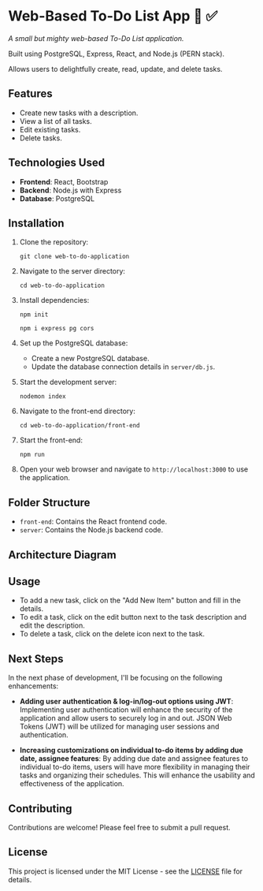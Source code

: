# Web-Based To-Do List App 🚀 ✅

_A small but mighty web-based To-Do List application._

Built using PostgreSQL, Express, React, and Node.js (PERN stack). 

Allows users to delightfully create, read, update, and delete tasks.

## Features

- Create new tasks with a description.
- View a list of all tasks.
- Edit existing tasks.
- Delete tasks.

## Technologies Used

- **Frontend**: React, Bootstrap
- **Backend**: Node.js with Express
- **Database**: PostgreSQL

## Installation

1. Clone the repository:

    ```
    git clone web-to-do-application
    ```

2. Navigate to the server directory:

    ```
    cd web-to-do-application
    ```

3. Install dependencies:

    ```
    npm init
    ```
    ```
    npm i express pg cors
    ```

4. Set up the PostgreSQL database:
   
   - Create a new PostgreSQL database.
   - Update the database connection details in `server/db.js`.

5. Start the development server:

    ```
    nodemon index
    ```

6. Navigate to the front-end directory:

    ```
    cd web-to-do-application/front-end
    ```
    
7. Start the front-end:

   ```
   npm run
   ```

8.  Open your web browser and navigate to `http://localhost:3000` to use the application.

## Folder Structure

- `front-end`: Contains the React frontend code.
- `server`: Contains the Node.js backend code.

## Architecture Diagram

## Usage

- To add a new task, click on the "Add New Item" button and fill in the details.
- To edit a task, click on the edit button next to the task description and edit the description. 
- To delete a task, click on the delete icon next to the task.

## Next Steps

In the next phase of development, I'll be focusing on the following enhancements:

- **Adding user authentication & log-in/log-out options using JWT**: Implementing user authentication will enhance the security of the application and allow users to securely log in and out. JSON Web Tokens (JWT) will be utilized for managing user sessions and authentication.
  
- **Increasing customizations on individual to-do items by adding due date, assignee features**: By adding due date and assignee features to individual to-do items, users will have more flexibility in managing their tasks and organizing their schedules. This will enhance the usability and effectiveness of the application.


## Contributing

Contributions are welcome! Please feel free to submit a pull request.

## License

This project is licensed under the MIT License - see the [LICENSE](LICENSE) file for details.
